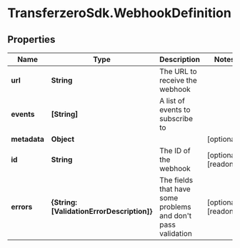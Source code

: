 # TransferzeroSdk.WebhookDefinition

## Properties

Name | Type | Description | Notes
------------ | ------------- | ------------- | -------------
**url** | **String** | The URL to receive the webhook | 
**events** | **[String]** | A list of events to subscribe to | 
**metadata** | **Object** |  | [optional] 
**id** | **String** | The ID of the webhook | [optional] [readonly] 
**errors** | **{String: [ValidationErrorDescription]}** | The fields that have some problems and don&#39;t pass validation | [optional] [readonly] 


